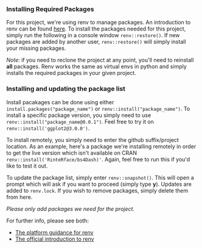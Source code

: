 ### Installing Required Packages

For this project, we're using renv to manage packages. An introduction to renv can be found [here](https://rstudio.github.io/renv/articles/renv.html). To install the packages needed for this project, simply run the following in a console window `renv::restore()`. If new packages are added by another user, `renv::restore()` will simply install your missing packages.

_Note:_ if you need to reclone the project at any point, you'll need to reinstall **all** packages. Renv works the same as virtual envs in python and simply installs the required packages in your given project.

### Installing and updating the package list

Install pacakages can be done using either `install.packages("package_name")` or `renv::install("package_name")`. To install a specific package version, you simply need to use `renv::install("package_name@0.0.1")`. Feel free to try it on `renv::install('ggplot2@3.0.0')`.

To install remotely, you simply need to enter the github suffix/project location. As an example, here's a package we're installing remotely in order to get the live version which isn't available on CRAN `renv::install('RinteRface/bs4Dash)'`. Again, feel free to run this if you'd like to test it out.

To update the package list, simply enter `renv::snapshot()`. This will open a prompt which will ask if you want to proceed (simply type **y**). Updates are added to `renv.lock`. If you wish to remove packages, simply delete them from here.

_Please only add packages we need for the project._

For further info, please see both:
* [The platform guidance for renv](https://user-guidance.services.alpha.mojanalytics.xyz/tools/package-management.html#renv)
* [The official introduction to renv](https://rstudio.github.io/renv/articles/renv.html)
